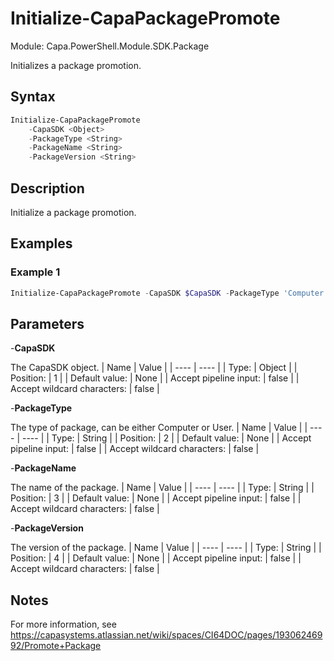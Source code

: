 # Initialize-CapaPackagePromote
Module: Capa.PowerShell.Module.SDK.Package

Initializes a package promotion.

## Syntax

```powershell
Initialize-CapaPackagePromote
	-CapaSDK <Object>
	-PackageType <String>
	-PackageName <String>
	-PackageVersion <String>
```

## Description

Initialize a package promotion.

## Examples

### Example 1
```powershell
Initialize-CapaPackagePromote -CapaSDK $CapaSDK -PackageType 'Computer' -PackageName 'Winrar' -PackageVersion '5.50'
```
    

## Parameters

-**CapaSDK**

The CapaSDK object.
| Name | Value |
| ---- | ---- |
| Type: | Object |
| Position: | 1 | 
| Default value: | None | 
| Accept pipeline input: | false | 
| Accept wildcard characters: | false | 

-**PackageType**

The type of package, can be either Computer or User.
| Name | Value |
| ---- | ---- |
| Type: | String |
| Position: | 2 | 
| Default value: | None | 
| Accept pipeline input: | false | 
| Accept wildcard characters: | false | 

-**PackageName**

The name of the package.
| Name | Value |
| ---- | ---- |
| Type: | String |
| Position: | 3 | 
| Default value: | None | 
| Accept pipeline input: | false | 
| Accept wildcard characters: | false | 

-**PackageVersion**

The version of the package.
| Name | Value |
| ---- | ---- |
| Type: | String |
| Position: | 4 | 
| Default value: | None | 
| Accept pipeline input: | false | 
| Accept wildcard characters: | false | 


## Notes

For more information, see https://capasystems.atlassian.net/wiki/spaces/CI64DOC/pages/19306246992/Promote+Package
